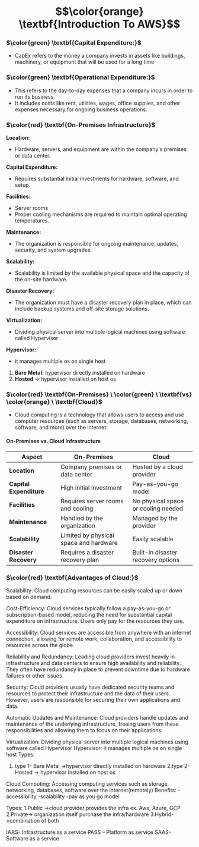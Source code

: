 
# $$\color{orange} \textbf{Introduction To AWS}$$




### $\color{green} \textbf{Capital Expenditure:}$
- CapEx refers to the money a company invests in assets like buildings, machinery, or equipment that will be used for a long time

### $\color{green} \textbf{Operational Expenditure:}$
- This refers to the day-to-day expenses that a company incurs in order to run its business.
- It includes costs like rent, utilities, wages, office supplies, and other expenses necessary for ongoing business operations.

###  $\color{red} \textbf{On-Premises Infrastructure}$

**Location:**
- Hardware, servers, and equipment are within the company's premises or data center.

**Capital Expenditure:**
- Requires substantial initial investments for hardware, software, and setup.

**Facilities:**
- Server rooms
- Proper cooling mechanisms are required to maintain optimal operating temperatures.

**Maintenance:**
- The organization is responsible for ongoing maintenance, updates, security, and system upgrades.

**Scalability:**
- Scalability is limited by the available physical space and the capacity of the on-site hardware.

**Disaster Recovery:**
- The organization must have a disaster recovery plan in place, which can include backup systems and off-site storage solutions.


**Virtualization:**
- Dividing physical server into multiple logical machines using software called Hypervisor

**Hypervisor:**
- it manages multiple os on single host

1. **Bare Metal:** hypervisor directly installed on hardware
2. **Hosted** -> hypervisor installed on host os


### $\color{red} \textbf{On-Premises} \ \color{green} \ \textbf{vs} \color{orange} \ \textbf{Cloud}$
- Cloud computing is a technology that allows users to access and use computer resources (such as servers, storage, databases, networking, software, and more) over the internet.

#### On-Premises vs. Cloud Infrastructure

| **Aspect**             | **On-Premises**                                                            | **Cloud**                                                                            |
|------------------------|----------------------------------------------------------------------------|--------------------------------------------------------------------------------------|
| **Location**           | Company premises or data center                                            | Hosted by a cloud provider                                                           |
| **Capital Expenditure**| High initial investment                                                    | Pay-as-you-go model                                                                  |
| **Facilities**         | Requires server rooms and cooling                                           | No physical space or cooling needed                                                  |
| **Maintenance**        | Handled by the organization                                                 | Managed by the provider                                                              |
| **Scalability**        | Limited by physical space and hardware                                      | Easily scalable                                                                      |
| **Disaster Recovery**  | Requires a disaster recovery plan                                           | Built-in disaster recovery options                                                   |


### $\color{red} \textbf{Advantages of Cloud:}$

Scalability: Cloud computing resources can be easily scaled up or down based on demand. 

Cost-Efficiency: Cloud services typically follow a pay-as-you-go or subscription-based model, reducing the need for substantial capital expenditure on infrastructure. Users only pay for the resources they use.

Accessibility: Cloud services are accessible from anywhere with an internet connection, allowing for remote work, collaboration, and accessibility to resources across the globe.

Reliability and Redundancy: Leading cloud providers invest heavily in infrastructure and data centers to ensure high availability and reliability. They often have redundancy in place to prevent downtime due to hardware failures or other issues.

Security: Cloud providers usually have dedicated security teams and resources to protect their infrastructure and the data of their users. However, users are responsible for securing their own applications and data.

Automatic Updates and Maintenance: Cloud providers handle updates and maintenance of the underlying infrastructure, freeing users from these responsibilities and allowing them to focus on their applications.


Virtualization: Dividing physical server into multiple logical machines using software called Hypervisor
Hypervisor: it manages multiple os on single host
Types:


1. type 1- Bare Metal ->hypervisor directly installed on hardware
2.type 2- Hosted -> hypervisor installed on host os


Cloud Computing: Accessing computing services such as storage, networking, databases, software over the internet(remotely)
Benefits:
-accessibility
-scalability
-pay as you go model

Types:
1.Public ->cloud provider provides the infra ex. Aws, Azure, GCP
2.Private-> organization itself purchase the infra/hardware
3.Hybrid->combination of both

IAAS- Infrastructure as a service
PASS – Platform as service
SAAS- Software as a service






